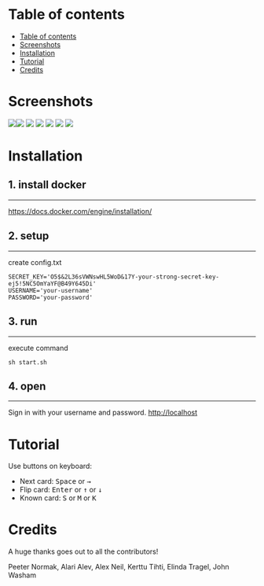 Table of contents
=================

  * [Table of contents](#table-of-contents)
  * [Screenshots](#screenshots)
  * [Installation](#installation)
  * [Tutorial](#tutorial)
  * [Credits](#credits)
    
Screenshots
===========
![](http://s018.radikal.ru/i507/1701/0d/30c53c9b970e.png)![](http://s009.radikal.ru/i309/1701/fd/6d9215e6a27f.png)
![](http://s015.radikal.ru/i330/1701/fd/9a485e5426be.png)
![](http://s020.radikal.ru/i721/1701/0b/1b13dba6c3e9.png)
![](http://s61.radikal.ru/i174/1701/6e/966a38d713fa.png)
![](http://s020.radikal.ru/i720/1701/52/871a34544d02.png)
![](http://s015.radikal.ru/i330/1701/fd/9a485e5426be.png)

Installation
============

## 1. install docker
-------------------
https://docs.docker.com/engine/installation/

## 2. setup
----------
create config.txt
```
SECRET_KEY='O5$&2L36sVWNswHL5WoD&17Y-your-strong-secret-key-ej5!5NC5OmYaYF@B49Y645Di'
USERNAME='your-username'
PASSWORD='your-password'
```
## 3. run
--------
execute command
```
sh start.sh
```
## 4. open
---------
Sign in with your username and password.
[http://localhost](http://localhost)

Tutorial
========
Use buttons on keyboard:
* Next card: <kbd>Space</kbd> or <kbd>&rarr;</kbd>
* Flip card: <kbd>Enter</kbd> or <kbd>	&#x2191;</kbd> or <kbd>&#x2193;</kbd>
* Known card: <kbd>S</kbd> or <kbd>M</kbd> or <kbd>K</kbd>

Credits
=======
A huge thanks goes out to all the contributors!

Peeter Normak, Alari Alev, Alex Neil, Kerttu Tihti, Elinda Tragel, John Washam


